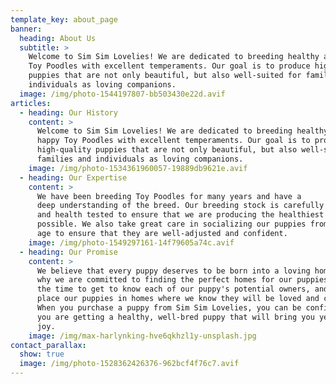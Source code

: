 ```yaml
---
template_key: about_page
banner:
  heading: About Us
  subtitle: >
    Welcome to Sim Sim Lovelies! We are dedicated to breeding healthy and happy
    Toy Poodles with excellent temperaments. Our goal is to produce high-quality
    puppies that are not only beautiful, but also well-suited for families and
    individuals as loving companions.
  image: /img/photo-1544197807-bb503430e22d.avif
articles:
  - heading: Our History
    content: >
      Welcome to Sim Sim Lovelies! We are dedicated to breeding healthy and
      happy Toy Poodles with excellent temperaments. Our goal is to produce
      high-quality puppies that are not only beautiful, but also well-suited for
      families and individuals as loving companions.
    image: /img/photo-1534361960057-19889db9621e.avif
  - heading: Our Expertise
    content: >
      We have been breeding Toy Poodles for many years and have a
      deep understanding of the breed. Our breeding stock is carefully selected
      and health tested to ensure that we are producing the healthiest puppies
      possible. We also take great care in socializing our puppies from a young
      age to ensure that they are well-adjusted and confident.
    image: /img/photo-1549297161-14f79605a74c.avif
  - heading: Our Promise
    content: >
      We believe that every puppy deserves to be born into a loving home. That's
      why we are committed to finding the perfect homes for our puppies. We take
      the time to get to know each of our puppy's potential owners, and we only
      place our puppies in homes where we know they will be loved and cared for.
      When you purchase a puppy from Sim Sim Lovelies, you can be confident that
      you are getting a healthy, well-bred puppy that will bring you years of
      joy.
    image: /img/max-harlynking-hve6qkhzl1y-unsplash.jpg
contact_parallax:
  show: true
  image: /img/photo-1528362426376-962bcf4f76c7.avif
---
```

